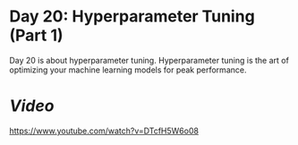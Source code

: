 # **Day 20:  Hyperparameter Tuning (Part 1)**

Day 20 is about hyperparameter tuning. Hyperparameter tuning is the art of optimizing your machine learning models for peak performance.

# *Video*

https://www.youtube.com/watch?v=DTcfH5W6o08 

